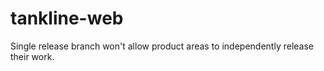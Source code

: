 # tankline-web

Single release branch won't allow product areas to independently release their work.
